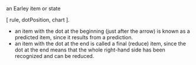 an Earley item or state 

 [ rule, dotPosition, chart ].

- an item with the dot at the beginning (just after the arrow) is known as a predicted item, since it results from a prediction.
- an item with the dot at the end is called a final (reduce) item, since the dot at the end means that the whole right-hand side 
 	has been recognized and can be reduced.
	
